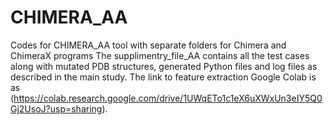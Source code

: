 # CHIMERA_AA
Codes for CHIMERA_AA tool with separate folders for Chimera and ChimeraX programs 
The supplimentry_file_AA contains all the test cases along with mutated PDB structures, generated Python files and log files as described in the main study. 
The link to feature extraction Google Colab is as (https://colab.research.google.com/drive/1UWqETo1c1eX6uXWxUn3eIY5Q0Gj2UsoJ?usp=sharing).
